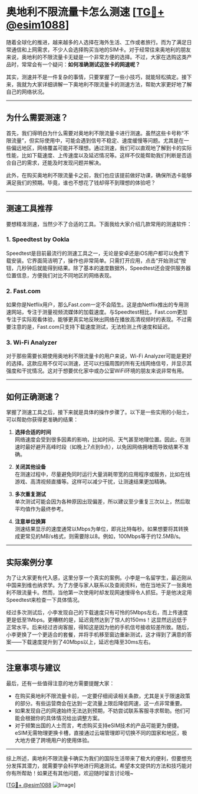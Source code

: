 # 奥地利不限流量卡怎么测速 [[TG💪+ @esim1088](https://t.me/s/esim1088)]

随着全球化的推进，越来越多的人选择在海外生活、工作或者旅行。而为了满足日常通信和上网需求，不少人会选择购买当地的SIM卡。对于经常往来奥地利的朋友来说，奥地利的不限流量卡无疑是一个非常方便的选择。不过，大家在选购这类产品时，常常会有一个疑问：**如何准确测试这张卡的网速呢？**

其实，测速并不是一件复杂的事情，只要掌握了一些小技巧，就能轻松搞定。接下来，我就为大家详细讲解一下奥地利不限流量卡的测速方法，帮助大家更好地了解自己的网络状况。

---

## 为什么需要测速？

首先，我们得明白为什么需要对奥地利不限流量卡进行测速。虽然这些卡号称“不限流量”，但实际使用中，可能会遇到信号不稳定、速度缓慢等问题。尤其是在一些偏远地区，网络覆盖可能并不理想。通过测速，我们可以直观地了解到卡的实际性能，比如下载速度、上传速度以及延迟情况等。这样不仅能帮助我们判断是否适合自己的需求，还能及时发现问题并解决。

此外，在购买奥地利不限流量卡之前，我们也应该提前做好功课，确保所选卡能够满足我们的预期。毕竟，谁也不想花了钱却得不到理想的体验吧？

---

## 测速工具推荐

要想精准测速，当然少不了合适的工具。下面我给大家介绍几款常用的测速软件：

### 1. Speedtest by Ookla

Speedtest是目前最流行的测速工具之一，无论是安卓还是iOS用户都可以免费下载安装。它界面简洁明了，操作也非常简单。只需打开应用，点击“开始测试”按钮，几秒钟后就能得到结果。除了基本的速度数据外，Speedtest还会提供服务器位置信息，方便我们对比不同地区的网络表现。

### 2. Fast.com

如果你是Netflix用户，那么Fast.com一定不会陌生。这是由Netflix推出的专用测速网站，专注于测量视频流媒体的加载速度。与Speedtest相比，Fast.com更加专注于实际观看体验，能够更真实地反映出网络在播放高清视频时的表现。不过需要注意的是，Fast.com只支持下载速度测试，无法检测上传速度和延迟。

### 3. Wi-Fi Analyzer

对于那些需要长期使用奥地利不限流量卡的用户来说，Wi-Fi Analyzer可能是更好的选择。这款应用不仅可以测速，还可以扫描周围的所有无线网络信号，并显示其强度和干扰情况。这对于想要优化家中或办公室WiFi环境的朋友来说非常有用。

---

## 如何正确测速？

掌握了测速工具之后，接下来就是具体的操作步骤了。以下是一些实用的小贴士，可以帮助你获得更准确的结果：

1. **选择合适的时间**  
   网络速度会受到很多因素的影响，比如时间、天气甚至地理位置。因此，在测速时最好避开高峰时段（如晚上7点到9点），以免因网络拥堵而导致结果不准确。

2. **关闭其他设备**  
   在测速过程中，尽量避免同时运行大量消耗带宽的应用程序或服务，比如在线游戏、高清视频直播等。这样可以减少干扰，让测速结果更加精确。

3. **多次重复测试**  
   单次测试可能会因为各种原因出现偏差，所以建议至少重复三次以上，然后取平均值作为最终参考。

4. **注意单位换算**  
   测速结果显示的速度通常以Mbps为单位，即兆比特每秒。如果想要将其转换成更常见的MB/s格式，则需要除以8。例如，100Mbps等于约12.5MB/s。

---

## 实际案例分享

为了让大家更有代入感，这里分享一个真实的案例。小李是一名留学生，最近刚从中国来到维也纳求学。为了方便与家人联系以及查阅资料，他在当地买了一张奥地利不限流量卡。然而，当他第一次使用时却发现网速慢得令人抓狂。于是他决定用Speedtest来检查一下具体情况。

经过多次测试后，小李发现自己的下载速度只有可怜的5Mbps左右，而上传速度更是低至1Mbps。更糟糕的是，延迟竟然达到了惊人的150ms！这显然远远低于正常水平。后来经过咨询客服，得知这是因为他的手机信号接收较差所致。随后，小李更换了一个更适合的套餐，并将手机移至窗边重新测试，这才得到了满意的答案——下载速度提升到了40Mbps以上，延迟也降至30ms左右。

---

## 注意事项与建议

最后，还有一些值得注意的地方需要提醒大家：

- 在购买奥地利不限流量卡前，一定要仔细阅读相关条款，尤其是关于限速政策的部分。有些运营商会在达到一定流量上限后降低网速，这一点非常重要。
- 如果发现自己的网速始终无法达到预期，不妨尝试联系客服寻求帮助。他们可能会根据你的具体情况给出调整方案。
- 对于频繁出国的人士而言，考虑购买支持eSIM技术的产品可能更为便捷。eSIM无需物理更换卡槽，直接通过云端管理即可切换不同的国家和地区，极大地方便了跨境用户的使用体验。

---

综上所述，奥地利不限流量卡确实为我们的国际生活带来了极大的便利，但要想充分发挥其潜力，就需要学会科学地进行网速测试。希望本文提供的方法和技巧能对你有所帮助！如果还有其他问题，欢迎随时留言讨论哦~

[[TG💪+ @esim1088](https://t.me/s/esim1088) ![Image](https://i.postimg.cc/4NQfJmqS/Snipaste-2025-05-13-00-14-12.png)]